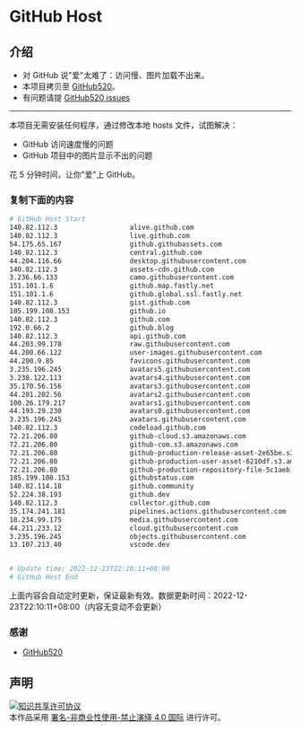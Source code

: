 # GitHub Host
## 介绍
- 对 GitHub 说"爱"太难了：访问慢、图片加载不出来。
- 本项目拷贝至 [GitHub520](https://github.com/521xueweihan/GitHub520)。
- 有问题请提 [GitHub520 issues](https://github.com/521xueweihan/GitHub520/issues/new)

---

本项目无需安装任何程序，通过修改本地 hosts 文件，试图解决：
- GitHub 访问速度慢的问题
- GitHub 项目中的图片显示不出的问题

花 5 分钟时间，让你"爱"上 GitHub。

### 复制下面的内容
```bash
# GitHub Host Start
140.82.112.3                  alive.github.com
140.82.112.3                  live.github.com
54.175.65.167                 github.githubassets.com
140.82.112.3                  central.github.com
44.204.116.66                 desktop.githubusercontent.com
140.82.112.3                  assets-cdn.github.com
3.236.66.133                  camo.githubusercontent.com
151.101.1.6                   github.map.fastly.net
151.101.1.6                   github.global.ssl.fastly.net
140.82.112.3                  gist.github.com
185.199.108.153               github.io
140.82.112.3                  github.com
192.0.66.2                    github.blog
140.82.112.3                  api.github.com
44.203.99.178                 raw.githubusercontent.com
44.200.66.122                 user-images.githubusercontent.com
44.200.9.85                   favicons.githubusercontent.com
3.235.196.245                 avatars5.githubusercontent.com
3.238.122.113                 avatars4.githubusercontent.com
35.170.56.156                 avatars3.githubusercontent.com
44.201.202.56                 avatars2.githubusercontent.com
100.26.179.217                avatars1.githubusercontent.com
44.193.29.230                 avatars0.githubusercontent.com
3.235.196.245                 avatars.githubusercontent.com
140.82.112.3                  codeload.github.com
72.21.206.80                  github-cloud.s3.amazonaws.com
72.21.206.80                  github-com.s3.amazonaws.com
72.21.206.80                  github-production-release-asset-2e65be.s3.amazonaws.com
72.21.206.80                  github-production-user-asset-6210df.s3.amazonaws.com
72.21.206.80                  github-production-repository-file-5c1aeb.s3.amazonaws.com
185.199.108.153               githubstatus.com
140.82.114.18                 github.community
52.224.38.193                 github.dev
140.82.112.3                  collector.github.com
35.174.241.181                pipelines.actions.githubusercontent.com
18.234.99.175                 media.githubusercontent.com
44.211.233.12                 cloud.githubusercontent.com
3.235.196.245                 objects.githubusercontent.com
13.107.213.40                 vscode.dev


# Update time: 2022-12-23T22:10:11+08:00
# GitHub Host End

```
上面内容会自动定时更新，保证最新有效。数据更新时间：2022-12-23T22:10:11+08:00（内容无变动不会更新）

### 感谢

- [GitHub520](https://github.com/521xueweihan/GitHub520)

## 声明
<a rel="license" href="https://creativecommons.org/licenses/by-nc-nd/4.0/deed.zh"><img alt="知识共享许可协议" style="border-width: 0" src="https://licensebuttons.net/l/by-nc-nd/4.0/88x31.png"></a><br>本作品采用 <a rel="license" href="https://creativecommons.org/licenses/by-nc-nd/4.0/deed.zh">署名-非商业性使用-禁止演绎 4.0 国际</a> 进行许可。
